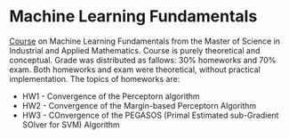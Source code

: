 # Machine Learning Fundamentals

[Course](http://ama.liglab.fr/~amini/Cours/ML/) on Machine Learning Fundamentals from the Master of Science in Industrial and Applied Mathematics. Course is purely theoretical and conceptual. Grade was distributed as fallows: 30% homeworks and 70% exam. Both homeworks and exam were theoretical, without practical implementation. The topics of homeworks are:

* HW1 - Convergence of the Perceptorn algorithm
* HW2 - Convergence of the Margin-based Perceptorn Algorithm
* HW3 - COnvergence of the PEGASOS (Primal Estimated sub-Gradient SOlver for SVM) Algorithm

